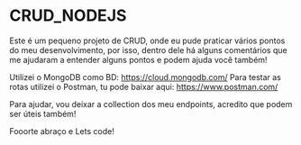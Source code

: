 # CRUD_NODEJS

Este é um pequeno projeto de CRUD, onde eu pude praticar vários pontos do meu desenvolvimento, por isso, dentro dele há alguns comentários que me ajudaram a entender alguns pontos e podem ajuda você também!

Utilizei o MongoDB como BD: https://cloud.mongodb.com/
Para testar as rotas utilizei o Postman, tu pode baixar aqui: https://www.postman.com/


Para ajudar, vou deixar a collection dos meu endpoints, acredito que podem ser úteis também!


Fooorte abraço e Lets code!
